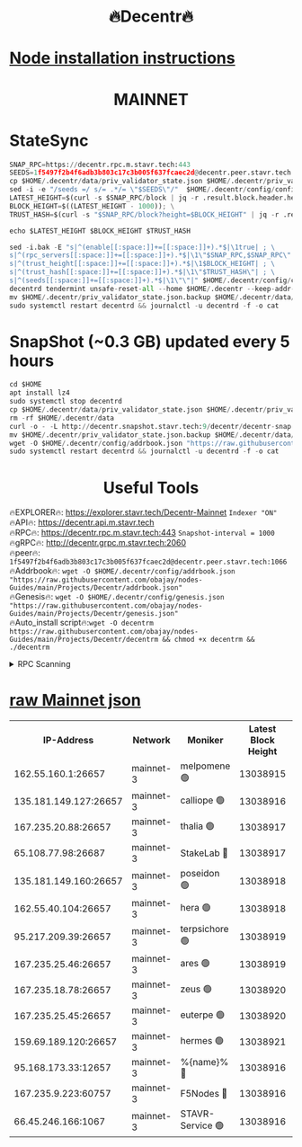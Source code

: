 <h1 align="center"> 🔥Decentr🔥</h1>

[Node installation instructions](https://github.com/obajay/nodes-Guides/tree/main/Projects/Decentr)
=
<h1 align="center"> MAINNET</h1>

# StateSync
```python
SNAP_RPC=https://decentr.rpc.m.stavr.tech:443
SEEDS=1f5497f2b4f6adb3b803c17c3b005f637fcaec2d@decentr.peer.stavr.tech:1066
cp $HOME/.decentr/data/priv_validator_state.json $HOME/.decentr/priv_validator_state.json.backup
sed -i -e "/seeds =/ s/= .*/= \"$SEEDS\"/"  $HOME/.decentr/config/config.toml
LATEST_HEIGHT=$(curl -s $SNAP_RPC/block | jq -r .result.block.header.height); \
BLOCK_HEIGHT=$((LATEST_HEIGHT - 1000)); \
TRUST_HASH=$(curl -s "$SNAP_RPC/block?height=$BLOCK_HEIGHT" | jq -r .result.block_id.hash)

echo $LATEST_HEIGHT $BLOCK_HEIGHT $TRUST_HASH

sed -i.bak -E "s|^(enable[[:space:]]+=[[:space:]]+).*$|\1true| ; \
s|^(rpc_servers[[:space:]]+=[[:space:]]+).*$|\1\"$SNAP_RPC,$SNAP_RPC\"| ; \
s|^(trust_height[[:space:]]+=[[:space:]]+).*$|\1$BLOCK_HEIGHT| ; \
s|^(trust_hash[[:space:]]+=[[:space:]]+).*$|\1\"$TRUST_HASH\"| ; \
s|^(seeds[[:space:]]+=[[:space:]]+).*$|\1\"\"|" $HOME/.decentr/config/config.toml
decentrd tendermint unsafe-reset-all --home $HOME/.decentr --keep-addr-book
mv $HOME/.decentr/priv_validator_state.json.backup $HOME/.decentr/data/priv_validator_state.json
sudo systemctl restart decentrd && journalctl -u decentrd -f -o cat
```
# SnapShot (~0.3 GB) updated every 5 hours
```python
cd $HOME
apt install lz4
sudo systemctl stop decentrd
cp $HOME/.decentr/data/priv_validator_state.json $HOME/.decentr/priv_validator_state.json.backup
rm -rf $HOME/.decentr/data
curl -o - -L http://decentr.snapshot.stavr.tech:9/decentr/decentr-snap.tar.lz4 | lz4 -c -d - | tar -x -C $HOME/.decentr --strip-components 2
mv $HOME/.decentr/priv_validator_state.json.backup $HOME/.decentr/data/priv_validator_state.json
wget -O $HOME/.decentr/config/addrbook.json "https://raw.githubusercontent.com/obajay/nodes-Guides/main/Projects/Decentr/addrbook.json"
sudo systemctl restart decentrd && journalctl -u decentrd -f -o cat
```

 <h1 align="center"> Useful Tools</h1>

🔥EXPLORER🔥:     https://explorer.stavr.tech/Decentr-Mainnet        `Indexer "ON"` \
🔥API🔥:          https://decentr.api.m.stavr.tech \
🔥RPC🔥:          https://decentr.rpc.m.stavr.tech:443              `Snapshot-interval = 1000` \
🔥gRPC🔥:         http://decentr.grpc.m.stavr.tech:2060 \
🔥peer🔥:         `1f5497f2b4f6adb3b803c17c3b005f637fcaec2d@decentr.peer.stavr.tech:1066` \
🔥Addrbook🔥:  `wget -O $HOME/.decentr/config/addrbook.json "https://raw.githubusercontent.com/obajay/nodes-Guides/main/Projects/Decentr/addrbook.json"` \
🔥Genesis🔥:  `wget -O $HOME/.decentr/config/genesis.json "https://raw.githubusercontent.com/obajay/nodes-Guides/main/Projects/Decentr/genesis.json"` \
🔥Auto_install script🔥:`wget -O decentrm https://raw.githubusercontent.com/obajay/nodes-Guides/main/Projects/Decentr/decentrm && chmod +x decentrm && ./decentrm`

<details>
<summary>RPC Scanning</summary>

<h2 align="center"> We scan nodes in real time every 4 hours. And we provide the final result of RPC endpoints.
We cannot influence the operation of these nodes in any way. </h2>


```python
If Voting Power is higher than 0 --> then the Node is a validator of the network and may be subject to attack and be a potential threat to the chain.
```
```python
We marked such validators with a red symbol
```

</details>

[raw Mainnet json](https://rpc-check.decentrm.stavr.tech/decentrm/rpc-decentrm-result.json)
=



<table><tr><th>IP-Address</th><th>Network</th><th>Moniker</th><th>Latest Block Height</th><th>Earliest Block Height</th><th>Catching Up</th><th>Tx Index</th><th>Voting Power</th><th>Scan Time</th></tr><tr><td>162.55.160.1:26657</td><td>mainnet-3</td><td>melpomene 🟢</td><td>13038915</td><td>1688950</td><td>False</td><td>on</td><td>0</td><td>2024-02-24T19:11:12.583045352UTC</td></tr><tr><td>135.181.149.127:26657</td><td>mainnet-3</td><td>calliope 🟢</td><td>13038916</td><td>1688950</td><td>False</td><td>on</td><td>0</td><td>2024-02-24T19:11:15.051683486UTC</td></tr><tr><td>167.235.20.88:26657</td><td>mainnet-3</td><td>thalia 🟢</td><td>13038917</td><td>1688950</td><td>False</td><td>on</td><td>0</td><td>2024-02-24T19:11:20.806269702UTC</td></tr><tr><td>65.108.77.98:26687</td><td>mainnet-3</td><td>StakeLab 🔴</td><td>13038917</td><td>1688950</td><td>False</td><td>on</td><td>5549407</td><td>2024-02-24T19:11:21.185548450UTC</td></tr><tr><td>135.181.149.160:26657</td><td>mainnet-3</td><td>poseidon 🟢</td><td>13038918</td><td>1688950</td><td>False</td><td>on</td><td>0</td><td>2024-02-24T19:11:25.967900705UTC</td></tr><tr><td>162.55.40.104:26657</td><td>mainnet-3</td><td>hera 🟢</td><td>13038918</td><td>1688950</td><td>False</td><td>on</td><td>0</td><td>2024-02-24T19:11:28.400499503UTC</td></tr><tr><td>95.217.209.39:26657</td><td>mainnet-3</td><td>terpsichore 🟢</td><td>13038919</td><td>1688950</td><td>False</td><td>on</td><td>0</td><td>2024-02-24T19:11:32.972203658UTC</td></tr><tr><td>167.235.25.46:26657</td><td>mainnet-3</td><td>ares 🟢</td><td>13038919</td><td>1688950</td><td>False</td><td>on</td><td>0</td><td>2024-02-24T19:11:37.323491980UTC</td></tr><tr><td>167.235.18.78:26657</td><td>mainnet-3</td><td>zeus 🟢</td><td>13038920</td><td>1688950</td><td>False</td><td>on</td><td>0</td><td>2024-02-24T19:11:39.606570748UTC</td></tr><tr><td>167.235.25.45:26657</td><td>mainnet-3</td><td>euterpe 🟢</td><td>13038920</td><td>1688950</td><td>False</td><td>on</td><td>0</td><td>2024-02-24T19:11:41.927976668UTC</td></tr><tr><td>159.69.189.120:26657</td><td>mainnet-3</td><td>hermes 🟢</td><td>13038921</td><td>1688950</td><td>False</td><td>on</td><td>0</td><td>2024-02-24T19:11:44.261054521UTC</td></tr><tr><td>95.168.173.33:12657</td><td>mainnet-3</td><td>%{name}% 🔴</td><td>13038916</td><td>8964001</td><td>False</td><td>on</td><td>4264430</td><td>2024-02-24T19:11:16.218351520UTC</td></tr><tr><td>167.235.9.223:60757</td><td>mainnet-3</td><td>F5Nodes 🔴</td><td>13038916</td><td>12380001</td><td>False</td><td>off</td><td>562</td><td>2024-02-24T19:11:16.472061569UTC</td></tr><tr><td>66.45.246.166:1067</td><td>mainnet-3</td><td>STAVR-Service 🟢</td><td>13038916</td><td>13036001</td><td>False</td><td>on</td><td>0</td><td>2024-02-24T19:11:15.666533316UTC</td></tr></table>
